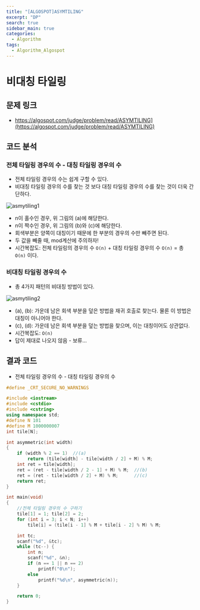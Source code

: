```yaml
---
title: "[ALGOSPOT]ASYMTILING"
excerpt: "DP"
search: true
sidebar_main: true
categories:
  - Algorithm
tags:
  - Algorithm_Algospot
---
```


# 비대칭 타일링

## 문제 링크
- https://algospot.com/judge/problem/read/ASYMTILING](https://algospot.com/judge/problem/read/ASYMTILING)

## 코드 분석
### 전체 타일링 경우의 수 - 대칭 타일링 경우의 수
- 전체 타일링 경우의 수는 쉽게 구할 수 있다.
- 비대칭 타일링 경우의 수를 찾는 것 보다 대칭 타일링 경우의 수를 찾는 것이 더욱 간단하다.

![asmytiling1](https://user-images.githubusercontent.com/34755287/46851055-26888280-ce31-11e8-804c-b970edc94f47.JPG)

- n이 홀수인 경우, 위 그림의 (a)에 해당한다.
- n이 짝수인 경우, 위 그림의 (b)와 (c)에 해당한다.
- 회색부분은 양쪽이 대칭이기 때문에 한 부분의 경우의 수만 빼주면 된다.
- 두 값을 빼줄 때, mod계산에 주의하자!
- 시간복잡도: 전체 타일링의 경우의 수 ```O(n)``` + 대칭 타일링 경우의 수 ```O(n)``` = 총 ```O(n)``` 이다.

### 비대칭 타일링 경우의 수
- 총 4가지 패턴의 비대칭 방법이 있다.

![asmytiling2](https://user-images.githubusercontent.com/34755287/46851056-27211900-ce31-11e8-8957-b8bd58dbe71f.JPG)

- (a), (b): 가운데 남은 회색 부분을 덮은 방법을 재귀 호출로 찾는다. 물론 이 방법은 대칭이 아니어야 한다.
- (c), (d): 가운데 남은 회색 부분을 덮는 방법을 찾으며, 이는 대칭이어도 상관없다.
- 시간복잡도: ```O(n)```
- 답이 제대로 나오지 않음 - 보류...

## 결과 코드
- 전체 타일링 경우의 수 - 대칭 타일링 경우의 수

```cpp
#define _CRT_SECURE_NO_WARNINGS

#include <iostream>
#include <cstdio>
#include <cstring>
using namespace std;
#define N 101
#define M 1000000007
int tile[N];

int asymmetric(int width)
{
	if (width % 2 == 1)  //(a)
		return (tile[width] - tile[width / 2] + M) % M;
	int ret = tile[width];
	ret = (ret - tile[width / 2 - 1] + M) % M;  //(b)
	ret = (ret - tile[width / 2] + M) % M;      //(c)
	return ret;
}

int main(void)
{
	//전체 타일링 경우의 수 구하기
	tile[1] = 1; tile[2] = 2;
	for (int i = 3; i < N; i++)
		tile[i] = (tile[i - 1] % M + tile[i - 2] % M) % M;

	int tc;
	scanf("%d", &tc);
	while (tc--) {
		int n;
		scanf("%d", &n);
		if (n == 1 || n == 2)
			printf("0\n");
		else
			printf("%d\n", asymmetric(n));
	}

	return 0;
}
```
